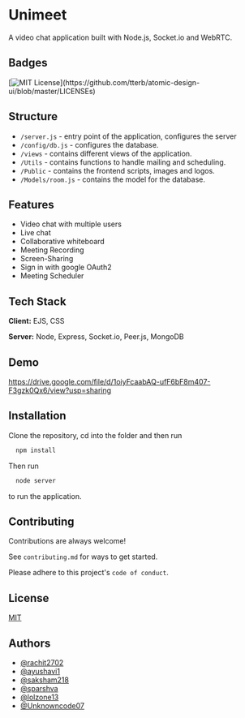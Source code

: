 
# Unimeet

A video chat application built with Node.js, Socket.io and WebRTC.


## Badges


[![MIT License](https://img.shields.io/apm/l/atomic-design-ui.svg?)](https://github.com/tterb/atomic-design-ui/blob/master/LICENSEs)


## Structure

- `/server.js` - entry point of the application, configures the server
- `/config/db.js` - configures the database.
- `/views` - contains different views of the application.
- `/Utils` - contains functions to handle mailing and scheduling.
- `/Public` - contains the frontend scripts, images and logos.
- `/Models/room.js` - contains the model for the database. 
## Features

- Video chat with multiple users
- Live chat 
- Collaborative whiteboard
- Meeting Recording
- Screen-Sharing
- Sign in with google OAuth2
- Meeting Scheduler


## Tech Stack

**Client:** EJS, CSS

**Server:** Node, Express, Socket.io, Peer.js, MongoDB


## Demo

https://drive.google.com/file/d/1oiyFcaabAQ-ufF6bF8m407-F3gzk0Qx6/view?usp=sharing

## Installation

Clone the repository, cd into the folder and then run

```bash
  npm install
```
Then run 

```bash
  node server
  ```
  to run the application.

## Contributing

Contributions are always welcome!

See `contributing.md` for ways to get started.

Please adhere to this project's `code of conduct`.


## License

[MIT](https://github.com/ayushavi1/video-chat/blob/main/LICENSE)


## Authors

- [@rachit2702](https://github.com/rachit-2702)
- [@ayushavi1](https://github.com/ayushavi1)
- [@saksham218](https://github.com/saksham218)
- [@sparshva](https://github.com/sparshva)
- [@lolzone13](https://github.com/lolzone13)
- [@Unknowncode07](https://github.com/Unknowncode07)
